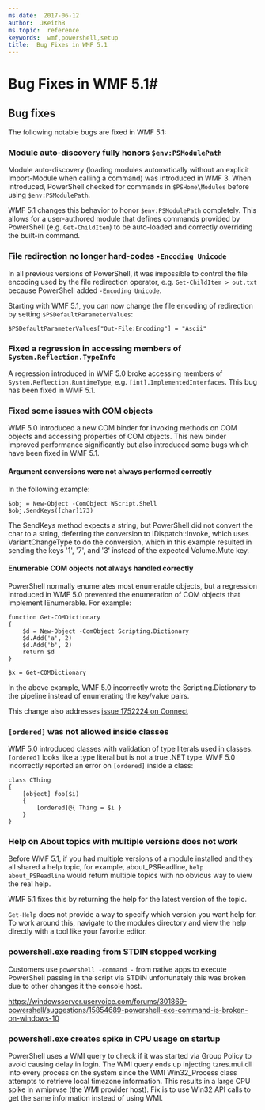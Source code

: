 ```yaml
---
ms.date:  2017-06-12
author:  JKeithB
ms.topic:  reference
keywords:  wmf,powershell,setup
title:  Bug Fixes in WMF 5.1
---
```


# Bug Fixes in WMF 5.1#

## Bug fixes ##

The following notable bugs are fixed in WMF 5.1:

### Module auto-discovery fully honors `$env:PSModulePath` ###

Module auto-discovery (loading modules automatically without an explicit Import-Module when calling a command)
was introduced in WMF 3. 
When introduced, PowerShell checked for commands in `$PSHome\Modules` before using `$env:PSModulePath`.

WMF 5.1 changes this behavior to honor `$env:PSModulePath` completely. 
This allows for a user-authored module that defines commands provided by PowerShell (e.g. `Get-ChildItem`) to be auto-loaded and correctly overriding the built-in command.

### File redirection no longer hard-codes `-Encoding Unicode` ###

In all previous versions of PowerShell, it was impossible to control the file encoding used by the file
redirection operator, e.g. `Get-ChildItem > out.txt` because PowerShell added `-Encoding Unicode`.

Starting with WMF 5.1, you can now change the file encoding of redirection by setting `$PSDefaultParameterValues`:

```
$PSDefaultParameterValues["Out-File:Encoding"] = "Ascii"
```

### Fixed a regression in accessing members of `System.Reflection.TypeInfo` ###

A regression introduced in WMF 5.0 broke accessing members of `System.Reflection.RuntimeType`, e.g. `[int].ImplementedInterfaces`.
This bug has been fixed in WMF 5.1.


### Fixed some issues with COM objects ###

WMF 5.0 introduced a new COM binder for invoking methods on COM objects and accessing properties of COM objects. 
This new binder improved performance significantly but also introduced some bugs which have been fixed in WMF 5.1.

#### Argument conversions were not always performed correctly ####

In the following example:

```
$obj = New-Object -ComObject WScript.Shell
$obj.SendKeys([char]173)
```

The SendKeys method expects a string, but PowerShell did not convert the char to a string, deferring the conversion
to IDispatch::Invoke, which uses VariantChangeType to do the conversion, which in this example resulted in sending
the keys '1', '7', and '3' instead of the expected Volume.Mute key.

#### Enumerable COM objects not always handled correctly ####

PowerShell normally enumerates most enumerable objects, but a regression introduced in WMF 5.0 prevented the enumeration
of COM objects that implement IEnumerable.  For example:

```
function Get-COMDictionary
{
    $d = New-Object -ComObject Scripting.Dictionary
    $d.Add('a', 2)
    $d.Add('b', 2)
    return $d
}

$x = Get-COMDictionary
```

In the above example, WMF 5.0 incorrectly wrote the Scripting.Dictionary to the pipeline instead of enumerating the key/value pairs.

This change also addresses [issue 1752224 on Connect](https://connect.microsoft.com/PowerShell/feedback/details/1752224)

### `[ordered]` was not allowed inside classes ###

WMF 5.0 introduced classes with validation of type literals used in classes.  
`[ordered]` looks like a type literal but is not a true .NET type. 
WMF 5.0 incorrectly reported an error on `[ordered]` inside a class:

```
class CThing
{
    [object] foo($i)
    {
        [ordered]@{ Thing = $i }
    }
}
```


### Help on About topics with multiple versions does not work ###

Before WMF 5.1, if you had multiple versions of a module installed and they all shared a help topic,
for example, about_PSReadline, `help about_PSReadline` would return multiple topics with no obvious way
to view the real help.

WMF 5.1 fixes this by returning the help for the latest version of the topic.

`Get-Help` does not provide a way to specify which version you want help for. 
To work around this, navigate to the modules directory and view the help directly with a tool like your favorite editor. 

### powershell.exe reading from STDIN stopped working

Customers use `powershell -command -` from native apps to execute PowerShell passing in the script via STDIN unfortunately this was broken due to other changes it the console host.

https://windowsserver.uservoice.com/forums/301869-powershell/suggestions/15854689-powershell-exe-command-is-broken-on-windows-10

### powershell.exe creates spike in CPU usage on startup

PowerShell uses a WMI query to check if it was started via Group Policy to avoid causing delay in login.
The WMI query ends up injecting tzres.mui.dll into every process on the system since the WMI Win32_Process class attempts to retrieve local timezone information.
This results in a large CPU spike in wmiprvse (the WMI provider host).
Fix is to use Win32 API calls to get the same information instead of using WMI.

